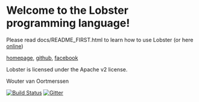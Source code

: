 Welcome to the Lobster programming language!
============================================

Please read docs/README_FIRST.html to learn how to use Lobster
(or here [online](http://aardappel.github.io/lobster/README_FIRST.html))

[homepage](http://strlen.com/lobster),
[github](https://github.com/aardappel/lobster),
[facebook](http://www.facebook.com/lobsterprogramminglanguage)

Lobster is licensed under the Apache v2 license.

Wouter van Oortmerssen

[![Build Status](https://travis-ci.com/aardappel/lobster.svg?branch=master)](https://travis-ci.com/aardappel/lobster)
[![Gitter](https://badges.gitter.im/lobster_programming_language/community.svg)](https://gitter.im/lobster_programming_language/community?utm_source=badge&utm_medium=badge&utm_campaign=pr-badge)
